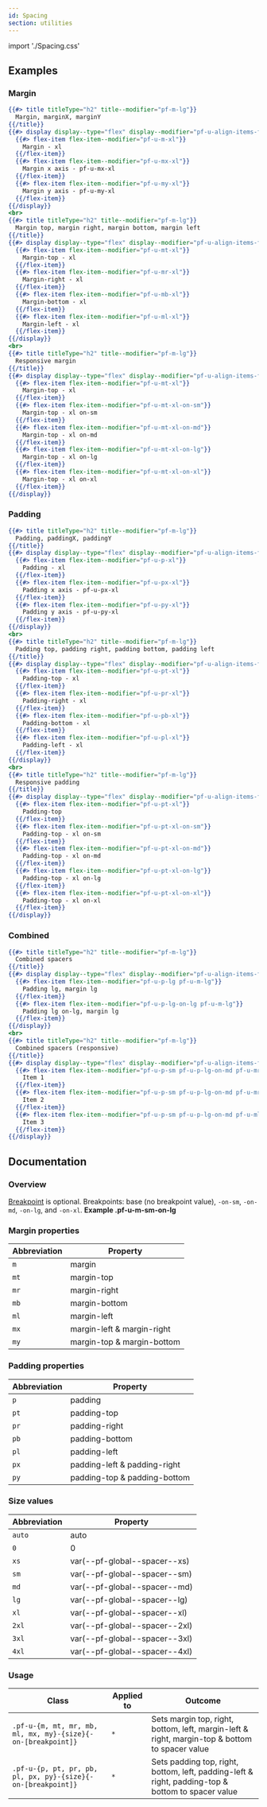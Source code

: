 ```yaml
---
id: Spacing
section: utilities
---
```


import './Spacing.css'

## Examples
### Margin
```hbs
{{#> title titleType="h2" title--modifier="pf-m-lg"}}
  Margin, marginX, marginY
{{/title}}
{{#> display display--type="flex" display--modifier="pf-u-align-items-flex-start pf-u-flex-wrap"}}
  {{#> flex-item flex-item--modifier="pf-u-m-xl"}}
    Margin - xl
  {{/flex-item}}
  {{#> flex-item flex-item--modifier="pf-u-mx-xl"}}
    Margin x axis - pf-u-mx-xl
  {{/flex-item}}
  {{#> flex-item flex-item--modifier="pf-u-my-xl"}}
    Margin y axis - pf-u-my-xl
  {{/flex-item}}
{{/display}}
<br>
{{#> title titleType="h2" title--modifier="pf-m-lg"}}
  Margin top, margin right, margin bottom, margin left
{{/title}}
{{#> display display--type="flex" display--modifier="pf-u-align-items-flex-start pf-u-flex-wrap"}}
  {{#> flex-item flex-item--modifier="pf-u-mt-xl"}}
    Margin-top - xl
  {{/flex-item}}
  {{#> flex-item flex-item--modifier="pf-u-mr-xl"}}
    Margin-right - xl
  {{/flex-item}}
  {{#> flex-item flex-item--modifier="pf-u-mb-xl"}}
    Margin-bottom - xl
  {{/flex-item}}
  {{#> flex-item flex-item--modifier="pf-u-ml-xl"}}
    Margin-left - xl
  {{/flex-item}}
{{/display}}
<br>
{{#> title titleType="h2" title--modifier="pf-m-lg"}}
  Responsive margin
{{/title}}
{{#> display display--type="flex" display--modifier="pf-u-align-items-flex-start pf-u-flex-column pf-u-flex-wrap"}}
  {{#> flex-item flex-item--modifier="pf-u-mt-xl"}}
    Margin-top - xl
  {{/flex-item}}
  {{#> flex-item flex-item--modifier="pf-u-mt-xl-on-sm"}}
    Margin-top - xl on-sm
  {{/flex-item}}
  {{#> flex-item flex-item--modifier="pf-u-mt-xl-on-md"}}
    Margin-top - xl on-md
  {{/flex-item}}
  {{#> flex-item flex-item--modifier="pf-u-mt-xl-on-lg"}}
    Margin-top - xl on-lg
  {{/flex-item}}
  {{#> flex-item flex-item--modifier="pf-u-mt-xl-on-xl"}}
    Margin-top - xl on-xl
  {{/flex-item}}
{{/display}}
```

### Padding
```hbs
{{#> title titleType="h2" title--modifier="pf-m-lg"}}
  Padding, paddingX, paddingY
{{/title}}
{{#> display display--type="flex" display--modifier="pf-u-align-items-flex-start pf-u-flex-wrap"}}
  {{#> flex-item flex-item--modifier="pf-u-p-xl"}}
    Padding - xl
  {{/flex-item}}
  {{#> flex-item flex-item--modifier="pf-u-px-xl"}}
    Padding x axis - pf-u-px-xl
  {{/flex-item}}
  {{#> flex-item flex-item--modifier="pf-u-py-xl"}}
    Padding y axis - pf-u-py-xl
  {{/flex-item}}
{{/display}}
<br>
{{#> title titleType="h2" title--modifier="pf-m-lg"}}
  Padding top, padding right, padding bottom, padding left
{{/title}}
{{#> display display--type="flex" display--modifier="pf-u-align-items-flex-start pf-u-flex-wrap"}}
  {{#> flex-item flex-item--modifier="pf-u-pt-xl"}}
    Padding-top - xl
  {{/flex-item}}
  {{#> flex-item flex-item--modifier="pf-u-pr-xl"}}
    Padding-right - xl
  {{/flex-item}}
  {{#> flex-item flex-item--modifier="pf-u-pb-xl"}}
    Padding-bottom - xl
  {{/flex-item}}
  {{#> flex-item flex-item--modifier="pf-u-pl-xl"}}
    Padding-left - xl
  {{/flex-item}}
{{/display}}
<br>
{{#> title titleType="h2" title--modifier="pf-m-lg"}}
  Responsive padding
{{/title}}
{{#> display display--type="flex" display--modifier="pf-u-align-items-flex-start pf-u-flex-column pf-u-flex-wrap"}}
  {{#> flex-item flex-item--modifier="pf-u-pt-xl"}}
    Padding-top
  {{/flex-item}}
  {{#> flex-item flex-item--modifier="pf-u-pt-xl-on-sm"}}
    Padding-top - xl on-sm
  {{/flex-item}}
  {{#> flex-item flex-item--modifier="pf-u-pt-xl-on-md"}}
    Padding-top - xl on-md
  {{/flex-item}}
  {{#> flex-item flex-item--modifier="pf-u-pt-xl-on-lg"}}
    Padding-top - xl on-lg
  {{/flex-item}}
  {{#> flex-item flex-item--modifier="pf-u-pt-xl-on-xl"}}
    Padding-top - xl on-xl
  {{/flex-item}}
{{/display}}
```

### Combined
```hbs
{{#> title titleType="h2" title--modifier="pf-m-lg"}}
  Combined spacers
{{/title}}
{{#> display display--type="flex" display--modifier="pf-u-align-items-flex-start pf-u-flex-wrap"}}
  {{#> flex-item flex-item--modifier="pf-u-p-lg pf-u-m-lg"}}
    Padding lg, margin lg
  {{/flex-item}}
  {{#> flex-item flex-item--modifier="pf-u-p-lg-on-lg pf-u-m-lg"}}
    Padding lg on-lg, margin lg
  {{/flex-item}}
{{/display}}
<br>
{{#> title titleType="h2" title--modifier="pf-m-lg"}}
  Combined spacers (responsive)
{{/title}}
{{#> display display--type="flex" display--modifier="pf-u-align-items-flex-start pf-u-flex-wrap"}}
  {{#> flex-item flex-item--modifier="pf-u-p-sm pf-u-p-lg-on-md pf-u-mr-lg"}}
    Item 1
  {{/flex-item}}
  {{#> flex-item flex-item--modifier="pf-u-p-sm pf-u-p-lg-on-md pf-u-mr-lg"}}
    Item 2
  {{/flex-item}}
  {{#> flex-item flex-item--modifier="pf-u-p-sm pf-u-p-lg-on-md pf-u-ml-auto-on-xl"}}
    Item 3
  {{/flex-item}}
{{/display}}
```

## Documentation
### Overview
[Breakpoint](/developer-resources/global-css-variables#breakpoint-variables-and-class-suffixes) is optional. Breakpoints: base (no breakpoint value), `-on-sm`, `-on-md`, `-on-lg`, and `-on-xl`. **Example .pf-u-m-sm-on-lg**

### Margin properties
| Abbreviation | Property |
| -- | -- |
| `m` |  margin |
| `mt` | margin-top |
| `mr` | margin-right |
| `mb` | margin-bottom |
| `ml` | margin-left |
| `mx` | margin-left & margin-right |
| `my` | margin-top & margin-bottom |

### Padding properties
| Abbreviation | Property |
| -- | -- |
| `p` |  padding |
| `pt` | padding-top |
| `pr` | padding-right |
| `pb` | padding-bottom |
| `pl` | padding-left |
| `px` | padding-left & padding-right |
| `py` | padding-top & padding-bottom |

### Size values
| Abbreviation | Property |
| -- | -- |
| `auto` |  auto |
| `0` | 0 |
| `xs` | var(--pf-global--spacer--xs) |
| `sm` | var(--pf-global--spacer--sm) |
| `md` | var(--pf-global--spacer--md) |
| `lg` | var(--pf-global--spacer--lg) |
| `xl` | var(--pf-global--spacer--xl) |
| `2xl` | var(--pf-global--spacer--2xl) |
| `3xl` | var(--pf-global--spacer--3xl) |
| `4xl` | var(--pf-global--spacer--4xl) |

### Usage
| Class | Applied to | Outcome |
| -- | -- | -- |
| `.pf-u-{m, mt, mr, mb, ml, mx, my}-{size}{-on-[breakpoint]}`  | `*` |  Sets margin top, right, bottom, left, margin-left & right, margin-top & bottom to spacer value |
| `.pf-u-{p, pt, pr, pb, pl, px, py}-{size}{-on-[breakpoint]}`  | `*` |  Sets padding top, right, bottom, left, padding-left & right, padding-top & bottom to spacer value |
